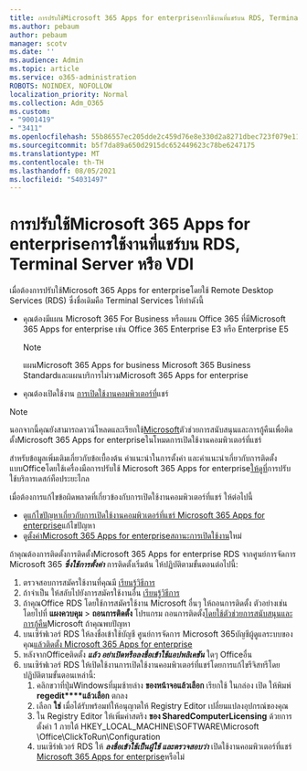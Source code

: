 ```yaml
---
title: การปรับใช้Microsoft 365 Apps for enterpriseการใช้งานที่แชร์บน RDS, Terminal Server หรือ VDI
ms.author: pebaum
author: pebaum
manager: scotv
ms.date: ''
ms.audience: Admin
ms.topic: article
ms.service: o365-administration
ROBOTS: NOINDEX, NOFOLLOW
localization_priority: Normal
ms.collection: Adm_O365
ms.custom:
- "9001419"
- "3411"
ms.openlocfilehash: 55b86557ec205dde2c459d76e8e330d2a8271dbec723f079e119ebe409b41c3f
ms.sourcegitcommit: b5f7da89a650d2915dc652449623c78be6247175
ms.translationtype: MT
ms.contentlocale: th-TH
ms.lasthandoff: 08/05/2021
ms.locfileid: "54031497"
---
```

# <a name="deploying-microsoft-365-apps-for-enterprise-for-shared-use-on-rds-terminal-server-or-vdi"></a>การปรับใช้Microsoft 365 Apps for enterpriseการใช้งานที่แชร์บน RDS, Terminal Server หรือ VDI

เมื่อต้องการปรับใช้Microsoft 365 Apps for enterpriseโดยใช้ Remote Desktop Services (RDS) ซึ่งชื่อเดิมคือ Terminal Services ให้ทําดังนี้

- คุณต้องมีแผน Microsoft 365 For Business หรือแผน Office 365 ที่มีMicrosoft 365 Apps for enterprise เช่น Office 365 Enterprise E3 หรือ Enterprise E5
   > [!NOTE]
   > แผนMicrosoft 365 Apps for business Microsoft 365 Business Standardและแผนบริการไม่รวมMicrosoft 365 Apps for enterprise
- คุณต้องเปิดใช้งาน [การเปิดใช้งานคอมพิวเตอร์ที่](https://docs.microsoft.com/DeployOffice/overview-shared-computer-activation)แชร์

> [!NOTE]
> นอกจากนี้คุณยังสามารถดาวน์โหลดและเรียกใช้[Microsoft](https://aka.ms/SaRA_OfficeSCA_M365Portal)ตัวช่วยการสนับสนุนและการกู้คืนเพื่อติดตั้งMicrosoft 365 Apps for enterpriseในโหมดการเปิดใช้งานคอมพิวเตอร์ที่แชร์

สําหรับข้อมูลเพิ่มเติมเกี่ยวกับข้อเบื้องต้น คําแนะนําในการตั้งค่า และคําแนะนําเกี่ยวกับการติดตั้งแบบOfficeโดยใช้เครื่องมือการปรับใช้ Microsoft 365 Apps for enterprise[ให้ดูที่](https://docs.microsoft.com/DeployOffice/deploy-microsoft-365-apps-remote-desktop-services)การปรับใช้บริการเดสก์ท็อประยะไกล

เมื่อต้องการแก้ไขข้อผิดพลาดที่เกี่ยวข้องกับการเปิดใช้งานคอมพิวเตอร์ที่แชร์ ให้ต่อไปนี้

- ดู[แก้ไขปัญหาเกี่ยวกับการเปิดใช้งานคอมพิวเตอร์ที่แชร์ Microsoft 365 Apps for enterprise](https://docs.microsoft.com/DeployOffice/troubleshoot-shared-computer-activation)แก้ไขปัญหา
- ดู[ตั้งค่าMicrosoft 365 Apps for enterpriseสถานะการเปิดใช้งาน](https://go.microsoft.com/fwlink/?linkid=2109218)ใหม่

ถ้าคุณต้องการติดตั้งการติดตั้งMicrosoft 365 Apps for enterprise RDS จากศูนย์การจัดการ Microsoft 365 ***ซึ่งใช้การตั้งค่า*** การติดตั้งเริ่มต้น ให้ปฏิบัติตามขั้นตอนต่อไปนี้:

1. ตรวจสอบการสมัครใช้งานที่คุณมี [เรียนรู้วิธีการ](https://docs.microsoft.com/microsoft-365/admin/admin-overview/what-subscription-do-i-have)
2. ถ้าจําเป็น ให้สลับไปยังการสมัครใช้งานอื่น [เรียนรู้วิธีการ](https://docs.microsoft.com/microsoft-365/commerce/subscriptions/switch-to-a-different-plan)
3. ถ้าคุณOffice RDS โดยใช้การสมัครใช้งาน Microsoft อื่นๆ ให้ถอนการติดตั้ง ตัวอย่างเช่น โดยไปที่ **แผงควบคุม**  >  **ถอนการติดตั้ง** โปรแกรม ถอนการติดตั้ง[โดยใช้ตัวช่วยการสนับสนุนและการกู้คืน](https://aka.ms/SARA-OfficeUninstall-Alchemy)Microsoft ถ้าคุณพบปัญหา
4. บนเซิร์ฟเวอร์ RDS ให้ลงชื่อเข้าใช้บัญชี ศูนย์การจัดการ Microsoft 365บัญชีผู้ดูแลระบบของคุณ[แล้วติดตั้ง Microsoft 365 Apps for enterprise](https://portal.office.com/OLS/MySoftware.aspx)
5. หลังจากOfficeติดตั้ง ***แล้ว อย่าเปิดหรือลงชื่อเข้าใช้แอปพลิเคชัน*** ใดๆ Officeอื่น
6. บนเซิร์ฟเวอร์ RDS ให้เปิดใช้งานการเปิดใช้งานคอมพิวเตอร์ที่แชร์โดยการแก้ไขรีจิสทรีโดยปฏิบัติตามขั้นตอนเหล่านี้:
   1. คลิกขวาที่ปุ่มWindowsที่มุมซ้ายล่าง **ของหน้าจอแล้วเลือก** เรียกใช้ ในกล่อง เปิด ให้พิมพ์ **regedit****แล้วเลือก** ตกลง
   2. เลือก **ใช่** เมื่อได้รับพร้อมท์ให้อนุญาตให้ Registry Editor เปลี่ยนแปลงอุปกรณ์ของคุณ
   3. ใน Registry Editor ให้เพิ่มค่าสตริง **ของ SharedComputerLicensing** ด้วยการตั้งค่า 1 ภายใต้ HKEY_LOCAL_MACHINE\SOFTWARE\Microsoft \Office\ClickToRun\Configuration
   4. บนเซิร์ฟเวอร์ RDS ให้ ***ลงชื่อเข้าใช้เป็นผู้ใช้ และตรวจสอบว่า*** เปิดใช้งานคอมพิวเตอร์ที่แชร์ [Microsoft 365 Apps for enterprise](https://docs.microsoft.com/DeployOffice/troubleshoot-shared-computer-activation#verify-that-activation-for-microsoft-365-apps-succeeded)หรือไม่
